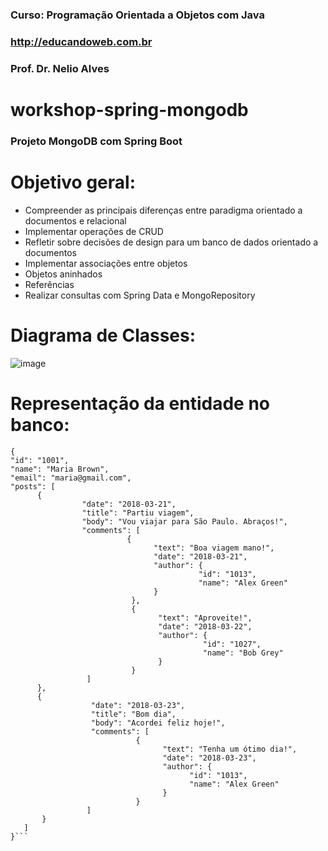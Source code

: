 ### Curso: Programação Orientada a Objetos com Java
### http://educandoweb.com.br
### Prof. Dr. Nelio Alves

# workshop-spring-mongodb
### Projeto MongoDB com Spring Boot

# Objetivo geral:

* Compreender as principais diferenças entre paradigma orientado a documentos e relacional
* Implementar operações de CRUD
* Refletir sobre decisões de design para um banco de dados orientado a documentos
* Implementar associações entre objetos
* Objetos aninhados
* Referências
* Realizar consultas com Spring Data e MongoRepository

# Diagrama de Classes:

![image](https://github.com/MauroJRamos/workshop-spring-mongodb/assets/82981926/11cb2ec1-d33b-419a-a861-e95e71e0bbb2)

# Representação da entidade no banco:

```
{
"id": "1001",
"name": "Maria Brown",
"email": "maria@gmail.com",
"posts": [
      {
                "date": "2018-03-21",
                "title": "Partiu viagem",
                "body": "Vou viajar para São Paulo. Abraços!",
                "comments": [
                          {
                                "text": "Boa viagem mano!",
                                "date": "2018-03-21",
                                "author": {
                                          "id": "1013",
                                          "name": "Alex Green"
                                }
                           },
                           {
                                 "text": "Aproveite!",
                                 "date": "2018-03-22",
                                 "author": {
                                           "id": "1027",
                                           "name": "Bob Grey"
                                 }
                           }
                 ]
      },
      {
                  "date": "2018-03-23",
                  "title": "Bom dia",
                  "body": "Acordei feliz hoje!",
                  "comments": [
                            {
                                  "text": "Tenha um ótimo dia!",
                                  "date": "2018-03-23",
                                  "author": {
                                        "id": "1013",
                                        "name": "Alex Green"
                                  }
                            }  
                 ]
       }
   ]
}```

